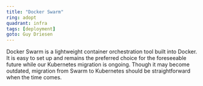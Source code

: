 ```yaml
---
title: "Docker Swarm"
ring: adopt
quadrant: infra
tags: [deployment]
goto: Guy Driesen
---
```


Docker Swarm is a lightweight container orchestration tool built into Docker. It is easy to set up and remains the preferred choice for the foreseeable future while our Kubernetes migration is ongoing. Though it may become outdated, migration from Swarm to Kubernetes should be straightforward when the time comes.
